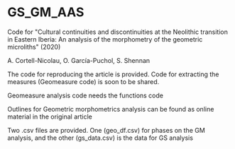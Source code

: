 # GS_GM_AAS
Code for "Cultural continuities and discontinuities at the Neolithic transition in Eastern Iberia: An analysis of the morphometry of the geometric microliths" (2020)

A. Cortell-Nicolau, O. García-Puchol, S. Shennan

The code for reproducing the article is provided. Code for extracting the measures (Geomeasure code) is soon to be shared.

Geomeasure analysis code needs the functions code

Outlines for Geometric morphometrics analysis can be found as online material in the original article

Two .csv files are provided. One (geo_df.csv) for phases on the GM analysis, and the other (gs_data.csv) is the data for GS analysis

